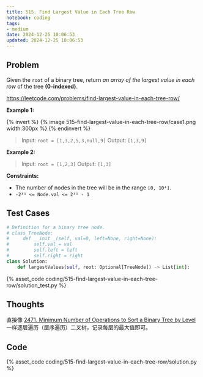 ```yaml
---
title: 515. Find Largest Value in Each Tree Row
notebook: coding
tags:
- medium
date: 2024-12-25 10:06:53
updated: 2024-12-25 10:06:53
---
```

## Problem

Given the `root` of a binary tree, return _an array of the largest value in each row_ of the tree **(0-indexed)**.

<https://leetcode.com/problems/find-largest-value-in-each-tree-row/>

**Example 1:**

{% invert %}
{% image 515-find-largest-value-in-each-tree-row/case1.png width:300px %}
{% endinvert %}

> Input: `root = [1,3,2,5,3,null,9]`
> Output: `[1,3,9]`

**Example 2:**

> Input: `root = [1,2,3]`
> Output: `[1,3]`

**Constraints:**

- The number of nodes in the tree will be in the range `[0, 10⁴]`.
- `-2³¹ <= Node.val <= 2³¹ - 1`

## Test Cases

``` python
# Definition for a binary tree node.
# class TreeNode:
#     def __init__(self, val=0, left=None, right=None):
#         self.val = val
#         self.left = left
#         self.right = right
class Solution:
    def largestValues(self, root: Optional[TreeNode]) -> List[int]:
```

{% asset_code coding/515-find-largest-value-in-each-tree-row/solution_test.py %}

## Thoughts

直接像 [2471. Minimum Number of Operations to Sort a Binary Tree by Level](2471-minimum-number-of-operations-to-sort-a-binary-tree-by-level) 一样逐层遍历（层序遍历）二叉树，记录每层的最大值即可。

## Code

{% asset_code coding/515-find-largest-value-in-each-tree-row/solution.py %}
